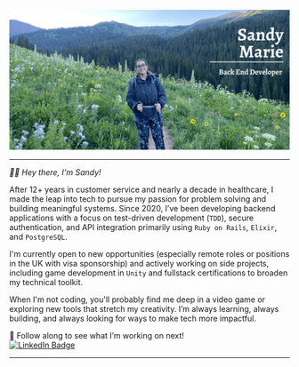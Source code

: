![Sandy's GitHub Banner](./assets/SMG_Banner-2.png)

---

*👋🏼 Hey there, I'm Sandy!* 

After 12+ years in customer service and nearly a decade in healthcare, I made the leap into tech to pursue my passion for problem solving and building meaningful systems. Since 2020, I’ve been developing backend applications with a focus on test-driven development (`TDD`), secure authentication, and API integration primarily using `Ruby on Rails`, `Elixir`, and `PostgreSQL`.

I'm currently open to new opportunities (especially remote roles or positions in the UK with visa sponsorship) and actively working on side projects, including game development in `Unity` and fullstack certifications to broaden my technical toolkit.

When I'm not coding, you'll probably find me deep in a video game or exploring new tools that stretch my creativity. I’m always learning, always building, and always looking for ways to make tech more impactful.

📌 Follow along to see what I’m working on next!
<br>
[![LinkedIn Badge](https://img.shields.io/badge/LinkedIn-Profile-informational?style=flat&logo=linkedin&logoColor=white&color=0D76A8)](https://www.linkedin.com/in/sandy-marie/)

---

